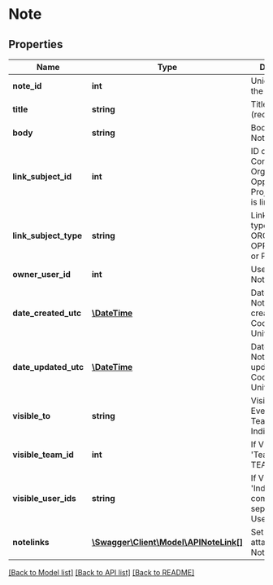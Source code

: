 # Note

## Properties
Name | Type | Description | Notes
------------ | ------------- | ------------- | -------------
**note_id** | **int** | Unique ID for the Note record | [optional] 
**title** | **string** | Title of the Note (required) | 
**body** | **string** | Body of the Note | [optional] 
**link_subject_id** | **int** | ID of the Contact, Organisation, Opportunity or Project the Note is linked to | 
**link_subject_type** | **string** | Link subject type: CONTACT, ORGANISATION, OPPORTUNITY or PROJECT | 
**owner_user_id** | **int** | User ID of the Note owner | [optional] 
**date_created_utc** | [**\DateTime**](\DateTime.md) | Date and time Note record created, as Coordinated Universal Time | [optional] 
**date_updated_utc** | [**\DateTime**](\DateTime.md) | Date and time Note record updated, as Coordinated Universal Time | [optional] 
**visible_to** | **string** | Visible To: Everyone, Team, Owner or Individuals | [optional] 
**visible_team_id** | **int** | If VISIBLE_TO is &#39;Team&#39;, the TEAM_ID | [optional] 
**visible_user_ids** | **string** | If VISIBLE_TO is &#39;Individuals&#39;, a comma separated list of User IDs | [optional] 
**notelinks** | [**\Swagger\Client\Model\APINoteLink[]**](APINoteLink.md) | Set of Links attached to the Note | [optional] 

[[Back to Model list]](../README.md#documentation-for-models) [[Back to API list]](../README.md#documentation-for-api-endpoints) [[Back to README]](../README.md)


